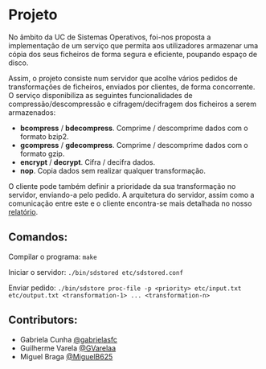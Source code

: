 # Projeto

No âmbito da UC de Sistemas Operativos, foi-nos proposta a implementação de um serviço que permita aos utilizadores armazenar uma cópia dos seus ficheiros
de forma segura e eficiente, poupando espaço de disco.

Assim, o projeto consiste num servidor que acolhe vários pedidos de transformações de ficheiros, enviados por clientes, de forma concorrente. 
O serviço disponibiliza as seguintes funcionalidades de compressão/descompressão e cifragem/decifragem dos ficheiros a serem armazenados:

- __bcompress__ / __bdecompress__. Comprime / descomprime dados com o formato bzip2.
- __gcompress__ / __gdecompress__. Comprime / descomprime dados com o formato gzip.
- __encrypt__ / __decrypt__. Cifra / decifra dados.
- __nop__. Copia dados sem realizar qualquer transformação.

O cliente pode também definir a prioridade da sua transformação no servidor, enviando-a pelo pedido. A arquitetura do servidor, assim como a comunicação
entre este e o cliente encontra-se mais detalhada no nosso [relatório](https://github.com/gabrielasfc/LEI/blob/master/SO/Projeto/Relat%C3%B3rio.pdf).

## Comandos:
Compilar o programa: ```make```

Iniciar o servidor: ```./bin/sdstored etc/sdstored.conf```

Enviar pedido: ```./bin/sdstore proc-file -p <priority> etc/input.txt etc/output.txt <transformation-1> ... <transformation-n>```


## Contributors:
- Gabriela Cunha [@gabrielasfc](https://github.com/gabrielasfc)
- Guilherme Varela [@GVarelaa](https://github.com/GVarelaa)
- Miguel Braga [@MiguelB625](https://github.com/MiguelB625)
